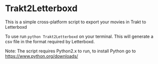 # Trakt2Letterboxd

This is a simple cross-platform script to export your movies in Trakt to Letterboxd

To use run `python Trakt2Letterboxd` on your terminal. This will generate a csv file in the format required by Letterboxd. 

Note: The script requires Python2.x to run, to install Python go to https://www.python.org/downloads/
